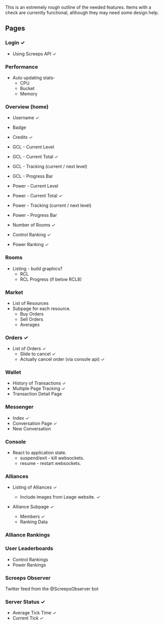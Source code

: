 
This is an extremely rough outline of the needed features. Items with a check
are currently functional, although they may need some design help.

## Pages

### Login ✓

  * Using Screeps API ✓


### Performance

  * Auto updating stats-
    * CPU
    * Bucket
    * Memory


### Overview (home)

  * Username ✓
  * Badge
  * Credits ✓
  * GCL - Current Level
  * GCL - Current Total ✓
  * GCL - Tracking (current / next level)
  * GCL - Progress Bar

  * Power - Current Level
  * Power - Current Total ✓
  * Power - Tracking (current / next level)
  * Power - Progress Bar

  * Number of Rooms ✓

  * Control Ranking ✓
  * Power Ranking ✓

### Rooms

  * Listing - build graphics?
    * RCL
    * RCL Progress (if below RCL8)


### Market

  * List of Resources
  * Subpage for each resource.
    * Buy Orders
    * Sell Orders
    * Averages


### Orders ✓

  * List of Orders ✓
    * Slide to cancel ✓
    * Actually cancel order (via console api) ✓


### Wallet

  * History of Transactions ✓
  * Multiple Page Tracking ✓
  * Transaction Detail Page


### Messenger

  * Index ✓
  * Conversation Page ✓
  * New Conversation


### Console

  * React to application state.
    * suspend/exit - kill websockets.
    * resume - restart websockets.


### Alliances

  * Listing of Alliances ✓
    * Include images from Leage website. ✓

  * Alliance Subpage ✓
    * Members ✓
    * Ranking Data


### Alliance Rankings

### User Leaderboards

  * Control Rankings
  * Power Rankings


### Screeps Observer

  Twitter feed from the @ScreepsObserver bot

### Server Status ✓

  * Average Tick Time ✓
  * Current Tick ✓
